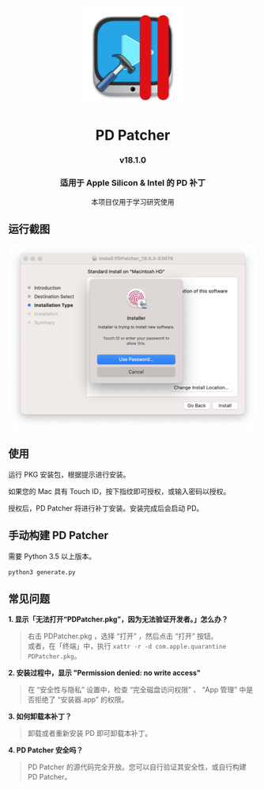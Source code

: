 # 
<p align="center">
<img src="./img/icon.png" width="200" height="200" />
</p>
<h1 align="center">PD Patcher</h1>
<h3 align="center">v18.1.0</h3>
<h3 align="center">适用于 Apple Silicon & Intel 的 PD 补丁</h3>
<p align="center">本项目仅用于学习研究使用</p>



## 运行截图
<p align="center"><img src="./img/screenshot.png" width="720" /></p>  

## 使用
运行 PKG 安装包，根据提示进行安装。

如果您的 Mac 具有 Touch ID，按下指纹即可授权，或输入密码以授权。

授权后，PD Patcher 将进行补丁安装。安装完成后会启动 PD。

## 手动构建 PD Patcher
需要 Python 3.5 以上版本。
```bash
python3 generate.py
```

## 常见问题
**1. 显示「无法打开“PDPatcher.pkg”，因为无法验证开发者。」怎么办？**  
> 右击 PDPatcher.pkg ，选择 “打开” ，然后点击 “打开” 按钮。  
> 或者，在「终端」中，执行 `xattr -r -d com.apple.quarantine PDPatcher.pkg`。  

**2. 安装过程中，显示 "Permission denied: no write access"**  
> 在 “安全性与隐私” 设置中，检查 “完全磁盘访问权限” 、 “App 管理” 中是否拒绝了 “安装器.app” 的权限。

**3. 如何卸载本补丁？**  
> 卸载或者重新安装 PD 即可卸载本补丁。   

**4. PD Patcher 安全吗？**  
> PD Patcher 的源代码完全开放。您可以自行验证其安全性，或自行构建 PD Patcher。  
